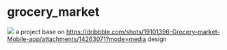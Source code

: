 # grocery_market
![](https://github.com/hasanforaty/ui_challenge_grocery_market/blob/main/grocery_store.gif)
a project base on https://dribbble.com/shots/19101396-Grocery-market-Mobile-app/attachments/14263071?mode=media design
